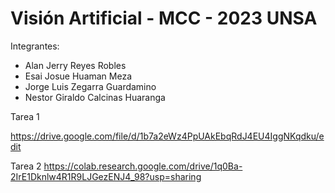 # Visión Artificial - MCC - 2023  UNSA

Integrantes:

- Alan Jerry Reyes Robles
- Esai Josue Huaman Meza
- Jorge Luis Zegarra Guardamino
- Nestor Giraldo Calcinas Huaranga

Tarea 1 

https://drive.google.com/file/d/1b7a2eWz4PpUAkEbqRdJ4EU4IggNKqdku/edit

Tarea 2
https://colab.research.google.com/drive/1q0Ba-2IrE1Dknlw4R1R9LJGezENJ4_98?usp=sharing
